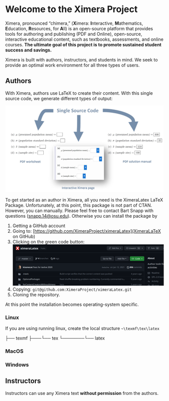 # Welcome to the Ximera Project

Ximera, pronounced “chimera,” (**X**imera: **I**nteractive, **M**athematics,
**E**ducation, **R**esources, for **A**ll) is an open-source platform that
provides tools for authoring and publishing (PDF and Online),
open-source, interactive educational content, such as textbooks,
assessments, and online courses. **The ultimate goal of this project is
to promote sustained student success and savings.**


Ximera is built with authors, instructors, and students in mind. We
seek to provide an optimal work environment for all three types of
users.

## Authors

With Ximera, authors use LaTeX to create their content. With this
single source code, we generate different types of output:

![Ximera generates a PDF worksheet, an online interactive worksheet, and a PDF solution manual.](https://github.com/XimeraProject/.github/blob/main/profile/SimultaneousOutput.jpg "Single source code generates three different outputs.")

To get started as an author in Ximera, all you need is the XimeraLatex
LaTeX Package. Unfortunately, at this point, this package is not part
of CTAN. However, you can manually. Please feel free to contact Bart
Snapp with questions (snapp.14@osu.edu). Otherwise you can install the
package by

1. Getting a GitHub account
2. Going to: [https://github.com/XimeraProject/ximeraLatex](XimeraLaTeX on GitHub)
3. Clicking on the green code button: ![Click on the green code button.](https://github.com/XimeraProject/.github/blob/main/profile/codeButton.png "Click on the green code button.")
4. Copying: `git@github.com:XimeraProject/ximeraLatex.git`
5. Cloning the repository. 

At this point the installation becomes operating-system specific.

### Linux

If you are using running linux, create the local structure `~\texmf\tex\latex`

├── texmf
├───└── tex
└───────└── latex


### MacOS


### Windows



## Instructors

Instructors can use any Ximera text **without permission** from the
authors.
